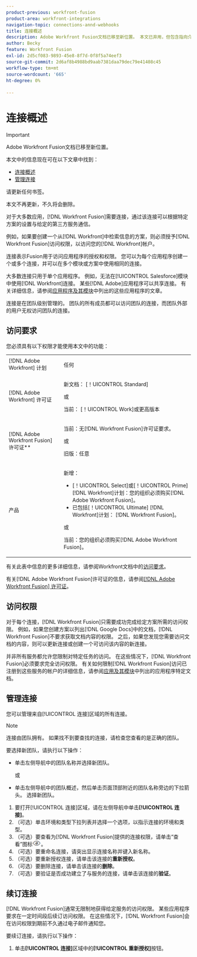 ```yaml
---
product-previous: workfront-fusion
product-area: workfront-integrations
navigation-topic: connections-annd-webhooks
title: 连接概述
description: Adobe Workfront Fusion文档已移至新位置。 本文已弃用，但包含指向介绍此功能的新文章的链接。
author: Becky
feature: Workfront Fusion
exl-id: 2d5cf083-9893-45e8-8f7d-0f8f5a74eef3
source-git-commit: 2d6af8b4988bd9aab7381daa79dec79e41408c45
workflow-type: tm+mt
source-wordcount: '665'
ht-degree: 0%

---
```


# 连接概述

>[!IMPORTANT]
>
>Adobe Workfront Fusion文档已移至新位置。
>
>本文中的信息现在可在以下文章中找到：
>
>* [连接概述](https://experienceleague.adobe.com/docs/workfront-fusion/using/get-started-with-fusion/understand-workfront-fusion/connection-overview.html)
>* [管理连接](https://experienceleague.adobe.com/docs/workfront-fusion/using/create-scenarios/connect-to-applications/manage-connections.html)
>
>请更新任何书签。
>
>本文不再更新，不久将会删除。

<!-- Audited: 3/2024-->

对于大多数应用，[!DNL Workfront Fusion]需要连接，通过该连接可以根据特定方案的设置与给定的第三方服务通信。

例如，如果要创建一个从[!DNL Workfront]中检索信息的方案，则必须授予[!DNL Workfront Fusion]访问权限，以访问您的[!DNL Workfront]帐户。

连接表示Fusion用于访问应用程序的授权和权限。 您可以为每个应用程序创建一个或多个连接，并可以在多个模块或方案中使用相同的连接。

大多数连接只用于单个应用程序。 例如，无法在[!UICONTROL Salesforce]模块中使用[!DNL Workfront]连接。 某些[!DNL Adobe]应用程序可以共享连接。 有关详细信息，请参阅[应用程序及其模块](/help/quicksilver/workfront-fusion/apps-and-their-modules/apps-and-their-modules.md)中列出的这些应用程序的文章。

连接是在团队级别管理的。 团队的所有成员都可以访问团队的连接，而团队外部的用户无权访问团队的连接。

## 访问要求

您必须具有以下权限才能使用本文中的功能：

<table style="table-layout:auto">
 <col> 
 <col> 
 <tbody> 
  <tr> 
   <td role="rowheader">[!DNL Adobe Workfront] 计划</td> 
   <td> <p>任何</p> </td> 
  </tr> 
  <tr data-mc-conditions=""> 
   <td role="rowheader">[!DNL Adobe Workfront] 许可证</td> 
   <td> <p>新文档： [！UICONTROL Standard]</p><p>或</p><p>当前： [！UICONTROL Work]或更高版本</p> </td> 
  </tr> 
  <tr> 
   <td role="rowheader">[!DNL Adobe Workfront Fusion] 许可证**</td> 
   <td>
   <p>当前：无[!DNL Workfront Fusion]许可证要求。</p>
   <p>或</p>
   <p>旧版：任意 </p>
   </td> 
  </tr> 
  <tr> 
   <td role="rowheader">产品</td> 
   <td>
   <p>新增：</p> <ul><li>[！UICONTROL Select]或[！UICONTROL Prime] [!DNL Workfront]计划：您的组织必须购买[!DNL Adobe Workfront Fusion]。</li><li>已包括[！UICONTROL Ultimate] [!DNL Workfront]计划： [!DNL Workfront Fusion]。</li></ul>
   <p>或</p>
   <p>当前：您的组织必须购买[!DNL Adobe Workfront Fusion]。</p>
   </td> 
  </tr>
 </tbody> 
</table>

有关此表中信息的更多详细信息，请参阅Workfront文档中的[访问要求](/help/quicksilver/administration-and-setup/add-users/access-levels-and-object-permissions/access-level-requirements-in-documentation.md)。

有关[!DNL Adobe Workfront Fusion]许可证的信息，请参阅[[!DNL Adobe Workfront Fusion] 许可证](../../workfront-fusion/get-started/license-automation-vs-integration.md)。

## 访问权限

对于每个连接，[!DNL Workfront Fusion]只需要成功完成给定方案所需的访问权限。 例如，如果您创建方案以列出[!DNL Google Docs]中的文档，[!DNL Workfront Fusion]不要求获取文档内容的权限。 之后，如果您发现您需要访问文档的内容，则可以更新连接或创建一个可访问该内容的新连接。

并非所有服务都允许您限制对特定任务的访问。 在这些情况下，[!DNL Workfront Fusion]必须要求完全访问权限。 有关如何限制[!DNL Workfront Fusion]访问已注册到这些服务的帐户的详细信息，请参阅[应用及其模块](/help/quicksilver/workfront-fusion/apps-and-their-modules/apps-and-their-modules.md)中列出的应用程序特定文档。

## 管理连接

您可以管理来自[!UICONTROL 连接]区域的所有连接。

>[!NOTE]
>
>连接由团队拥有。 如果找不到要查找的连接，请检查您查看的是正确的团队。
>
>要选择新团队，请执行以下操作：
>
>* 单击左侧导航中的团队名称并选择新团队。
>
>    或
>
>* 单击左侧导航中的团队概述，然后单击页面顶部附近的团队名称旁边的下拉箭头。 选择新团队。

1. 要打开[!UICONTROL 连接]区域，请在左侧导航中单击<b>[!UICONTROL 连接]</b>。
1. （可选）单击环境和类型下拉列表并选择一个选项，以指示连接的环境和类型。
1. （可选）要查看为[!DNL Workfront Fusion]提供的连接权限，请单击“查看”图标![查看该连接的连接权限](assets/view-connection-permissions.png)。
1. （可选）要重命名连接，请突出显示连接名称并键入新名称。
1. （可选）要重新授权连接，请单击该连接的&#x200B;**重新授权**。
1. （可选）要删除连接，请单击该连接的&#x200B;**删除**。
1. （可选）要验证是否成功建立了与服务的连接，请单击该连接的&#x200B;**验证**。



## 续订连接

[!DNL Workfront Fusion]通常无限制地获得给定服务的访问权限。 某些应用程序要求在一定时间段后续订访问权限。 在这些情况下，[!DNL Workfront Fusion]会在访问权限到期前不久通过电子邮件通知您。

要续订连接，请执行以下操作：

1. 单击&#x200B;**[!UICONTROL 连接]**&#x200B;区域中的&#x200B;**[!UICONTROL 重新授权]**&#x200B;按钮。
